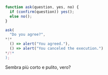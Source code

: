 
```js run
function ask(question, yes, no) {
  if (confirm(question)) yes();
  else no();
}

ask(
  "Do you agree?",
*!*
  () => alert("You agreed."),
  () => alert("You canceled the execution.")
*/!*
);
```

Sembra più corto e pulito, vero?
